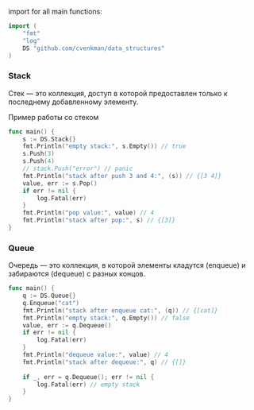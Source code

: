 import for all main functions:
``` go
import (
    "fmt"
    "log"
    DS "github.com/cvenkman/data_structures"
)
```

### Stack
Стек — это коллекция, доступ в которой предоставлен только к последнему добавленному элементу.

Пример работы со стеком
``` go
func main() {
    s := DS.Stack{}
    fmt.Println("empty stack:", s.Empty()) // true
    s.Push(3)
    s.Push(4)
    // stack.Push("error") // panic
    fmt.Println("stack after push 3 and 4:", (s)) // {[3 4]}
    value, err := s.Pop()
    if err != nil {
        log.Fatal(err)
    }
    fmt.Println("pop value:", value) // 4
    fmt.Println("stack after pop:", s) // {[3]}
}
```

### Queue
Очередь — это коллекция, в которой элементы кладутся (enqueue) и забираются (dequeue) с разных концов.
``` go
func main() {
    q := DS.Queue{}
    q.Enqueue("cat")
    fmt.Println("stack after enqueue cat:", (q)) // {[cat]}
    fmt.Println("empty stack:", q.Empty()) // false
    value, err := q.Dequeue()
    if err != nil {
        log.Fatal(err)
    }
    fmt.Println("dequeue value:", value) // 4
    fmt.Println("stack after dequeue:", q) // {[]}
    
    if _, err = q.Dequeue(); err != nil {
        log.Fatal(err) // empty stack
    }
}
```
